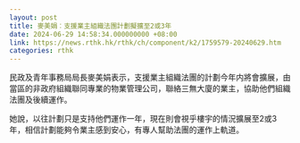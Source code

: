 ```yaml
---
layout: post
title: 麥美娟︰支援業主組織法團計劃擬擴至2或3年
date: 2024-06-29 14:58:34.000000000 +08:00
link: https://news.rthk.hk/rthk/ch/component/k2/1759579-20240629.htm
categories: rthk
---
```


民政及青年事務局局長麥美娟表示，支援業主組織法團的計劃今年内將會擴展，由當區的非政府組織聯同專業的物業管理公司，聯絡三無大廈的業主，協助他們組織法團及後續運作。

她說，以往計劃只是支持他們運作一年，現在則會視乎樓宇的情況擴展至2或3年，相信計劃能夠令業主感到安心，有專人幫助法團的運作上軌道。
